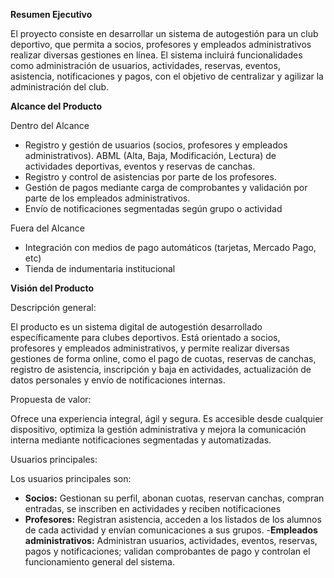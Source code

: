 **Resumen Ejecutivo**

El proyecto consiste en desarrollar un sistema de autogestión para un club deportivo, que permita a socios, profesores y empleados administrativos realizar diversas gestiones en línea. El sistema incluirá funcionalidades como administración de usuarios, actividades, reservas, eventos, asistencia, notificaciones y pagos, con el objetivo de centralizar y agilizar la administración del club.

**Alcance del Producto**

Dentro del Alcance
- Registro y gestión de usuarios (socios, profesores y empleados administrativos).
ABML (Alta, Baja, Modificación, Lectura) de actividades deportivas, eventos y reservas de canchas.
- Registro y control de asistencias por parte de los profesores.
- Gestión de pagos mediante carga de comprobantes y validación por parte de los empleados administrativos.
- Envío de notificaciones segmentadas según grupo o actividad

Fuera del Alcance
- Integración con medios de pago automáticos (tarjetas, Mercado Pago, etc)
- Tienda de indumentaria institucional

**Visión del Producto**

Descripción general:

El producto es un sistema digital de autogestión desarrollado específicamente para clubes deportivos. Está orientado a socios, profesores y empleados administrativos, y permite realizar diversas gestiones de forma online, como el pago de cuotas, reservas de canchas, registro de asistencia, inscripción y baja en actividades, actualización de datos personales y envío de notificaciones internas.

Propuesta de valor:

Ofrece una experiencia integral, ágil y segura. Es accesible desde cualquier dispositivo, optimiza la gestión administrativa y mejora la comunicación interna mediante notificaciones segmentadas y automatizadas.

Usuarios principales:

Los usuarios principales son:
- **Socios:** Gestionan su perfil, abonan cuotas, reservan canchas, compran entradas, se inscriben en actividades y reciben notificaciones
- **Profesores:** Registran asistencia, acceden a los listados de los alumnos de cada actividad y envían comunicaciones a sus grupos.
-**Empleados administrativos:** Administran usuarios, actividades, eventos, reservas, pagos y notificaciones; validan comprobantes de pago y controlan el funcionamiento general del sistema.